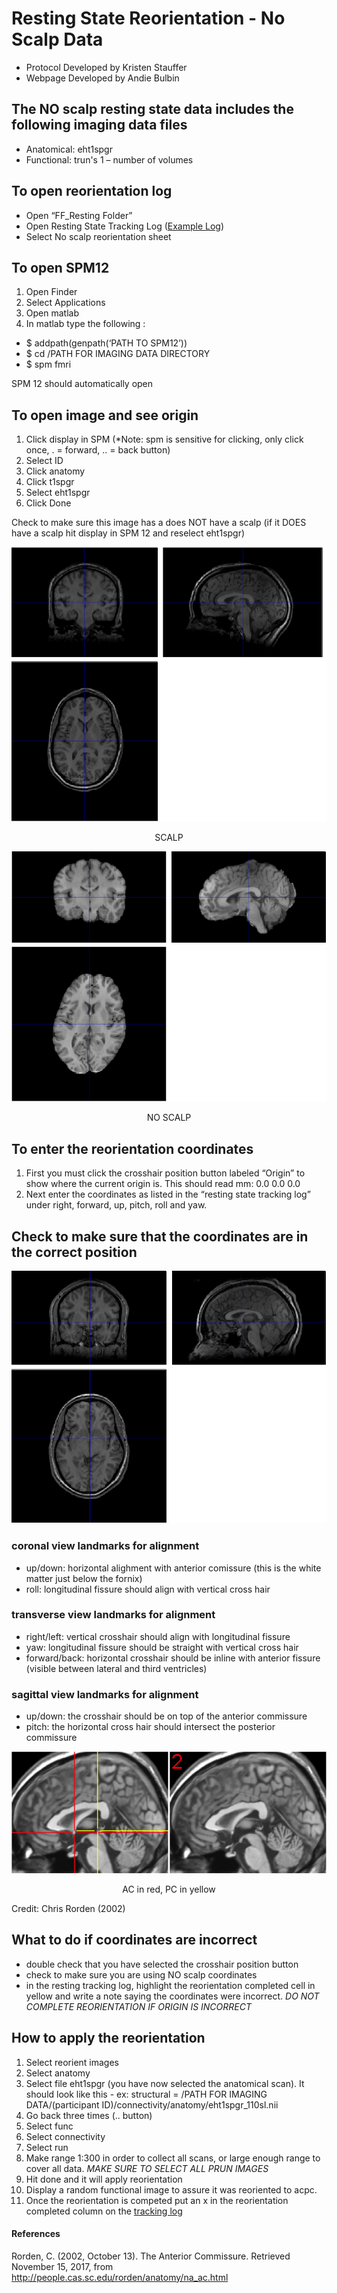# Resting State Reorientation - No Scalp Data
- Protocol Developed by Kristen Stauffer
- Webpage Developed by Andie Bulbin

## The NO scalp resting state data includes the following imaging data files
-	Anatomical: eht1spgr
- Functional: trun's 1 – number of volumes 

## To open reorientation log
- Open “FF_Resting Folder”
- Open Resting State Tracking Log ([Example Log](https://docs.google.com/spreadsheets/d/e/2PACX-1vRNp9fz6cUquPPVvXn6UlMHFMGTzRChvB_7f9pFvpboLTt5sFeJ8ze4stBwyYLKMnogVi8Cds-xIkYn/pub?output=xlsx))
- Select No scalp reorientation sheet

## To open SPM12
1. Open Finder
1. Select Applications
1. Open matlab
1. In matlab type the following :
- $ addpath(genpath(‘PATH TO SPM12’))
- $ cd /PATH FOR IMAGING DATA DIRECTORY
- $ spm fmri

SPM 12 should automatically open 

## To open image and see origin
1. Click display in SPM  (*Note: spm is sensitive for clicking, only click once, . = forward, .. = back button)
1. Select ID
1. Click anatomy
1. Click t1spgr
1. Select eht1spgr
1. Click Done

Check to make sure this image has a does NOT have a scalp (if it DOES have a scalp hit display in SPM 12 and reselect eht1spgr)

![Image](scalp.png)
<p style="text-align: center;">
SCALP
</p>

![Image](noscalp.png)
<p style="text-align: center;">
NO SCALP
</p>

## To enter the reorientation coordinates
1. First you must click the crosshair position button labeled “Origin” to show where the current origin is. This should read mm: 0.0 0.0 0.0
1. Next enter the coordinates as listed in the “resting state tracking log” under right, forward, up, pitch, roll and yaw. 

## Check to make sure that the coordinates are in the correct position

![Image](coordinates.png)

### coronal view landmarks for alignment
- up/down: horizontal alighment with anterior comissure (this is the white matter just below the fornix)
- roll: longitudinal fissure should align with vertical cross hair

### transverse view landmarks for alignment
- right/left: vertical crosshair should align with longitudinal fissure
- yaw: longitudinal fissure should be straight with vertical cross hair
- forward/back: horizontal crosshair should be inline with anterior fissure (visible between lateral and third ventricles)

### sagittal view landmarks for alignment
- up/down: the crosshair should be on top of the anterior commissure
- pitch: the horizontal cross hair should intersect the posterior commissure

![Image](acpc.png)
<p style="text-align: center;">
AC in red, PC in yellow
</p>

Credit: Chris Rorden (2002)

## What to do if coordinates are incorrect
- double check that you have selected the crosshair position button
- check to make sure you are using NO scalp coordinates
- in the resting tracking log, highlight the reorientation completed cell in yellow and write a note saying the coordinates were incorrect. *DO NOT COMPLETE REORIENTATION IF ORIGIN IS INCORRECT*

## How to apply the reorientation
1. Select reorient images
1. Select anatomy
1. Select file eht1spgr (you have now selected the anatomical scan). It should look like this - ex: structural = /PATH FOR IMAGING DATA/(participant ID)/connectivity/anatomy/eht1spgr_110sl.nii
1. Go back three times (.. button)
1. Select func
1. Select connectivity
1. Select run
1. Make range 1:300 in order to collect all scans, or large enough range to cover all data. *MAKE SURE TO SELECT ALL PRUN IMAGES*
1. Hit done and it will apply reorientation 
1. Display a random functional image to assure it was reoriented to acpc.
1. Once the reorientation is competed put an x in the reorientation completed column on the [tracking log](https://docs.google.com/spreadsheets/d/e/2PACX-1vRNp9fz6cUquPPVvXn6UlMHFMGTzRChvB_7f9pFvpboLTt5sFeJ8ze4stBwyYLKMnogVi8Cds-xIkYn/pub?output=xlsx)


#### References

Rorden, C. (2002, October 13). The Anterior Commissure. Retrieved November 15, 2017, from http://people.cas.sc.edu/rorden/anatomy/na_ac.html
